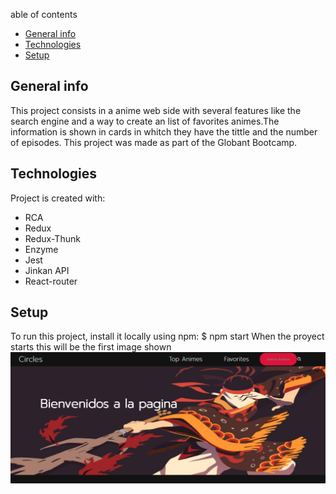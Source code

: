 able of contents
* [General info](#general-info)
* [Technologies](#technologies)
* [Setup](#setup)

## General info
This project consists in a anime web side with several features like the search engine and a way to create an list of favorites animes.The information is shown in cards in whitch they have the tittle and the number of episodes. This project was made as part of the Globant Bootcamp.
## Technologies
Project is created with:
* RCA
* Redux
* Redux-Thunk
* Enzyme
* Jest
* Jinkan API
* React-router
	
## Setup
To run this project, install it locally using npm:
$ npm start
When the proyect starts this will be the first image shown 
![Screenshot](imagen_2021-06-24_232445.png)

